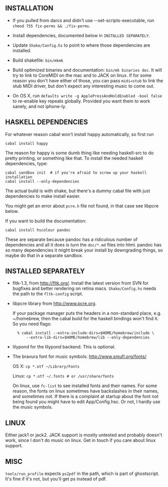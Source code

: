 ## INSTALLATION

- If you pulled from darcs and didn't use --set-scripts-executable, run
`chmod 755 fix-perms && ./fix-perms`.

- Install dependencies, documented below in `INSTALLED SEPARATELY`.

- Update `Shake/Config.hs` to point to where those dependencies are installed.

- Build shakefile: `bin/mkmk`

- Build optimized binaries and documentation: `bin/mk binaries doc`.  It will
try to link to CoreMIDI on the mac and to JACK on linux.  If for some reason
you don't have either of those, you can pass `midi=stub` to link the stub MIDI
driver, but don't expect any interesting music to come out.

- On OS X, run `defaults write -g ApplePressAndHoldEnabled -bool false` to
re-enable key repeats globally.  Provided you want them to work sanely, and
not iphone-ly.

## HASKELL DEPENDENCIES

For whatever reason cabal won't install happy automatically, so first run

    cabal install happy

The reason for happy is some dumb thing like needing haskell-src to do pretty
printing, or something like that.  To install the needed haskell dependencies,
type:

    cabal sandbox init  # if you're afraid to screw up your haskell installation
    cabal install --only-dependencies

The actual build is with shake, but there's a dummy cabal file with just
dependencies to make install easier.

You might get an error about `pcre.h` file not found, in that case see libpcre
below.

If you want to build the documentation:

    cabal install hscolour pandoc

These are separate because pandoc has a ridiculous number of dependencies and
all it does is turn the `doc/*.md` files into html.  pandoc has so many
dependencies it might break your install by downgrading things, so maybe do
that in a separate sandbox.

## INSTALLED SEPARATELY

- fltk-1.3, from <http://fltk.org/>.  Install the latest version from SVN
for bugfixes and better rendering on retina macs.  `Shake/Config.hs` needs
the path to the `fltk-config` script.

- libpcre library from <http://www.pcre.org>.

    If your package manager puts the headers in a non-standard place, e.g.
~/homebrew, then the cabal build for the haskell bindings won't find it.  So
you need flags:

        % cabal install --extra-include-dirs=$HOME/homebrew/include \
            --extra-lib-dirs=$HOME/homebrew/lib --only-dependencies

- lilypond for the lilypond backend.  This is optional.

- The bravura font for music symbols: <http://www.smufl.org/fonts/>

    OS X: `cp *.otf ~/Library/Fonts`

    Linux: `cp *.otf ~/.fonts # or /usr/share/fonts`

    On linux, use `fc-list` to see installed fonts and their names.  For some
reason, the fonts on linux sometimes have backslashes in their names, and
sometimes not.  If there is a complaint at startup about the font not being
found you might have to edit App/Config.hsc.  Or not, I hardly use the music
symbols.

## LINUX

Either jack1 or jack2.  JACK support is mostly untested and probably doesn't
work, since I don't do music on linux.  Get in touch if you care about linux
support.

## MISC

`tools/run_profile` expects `ps2pdf` in the path, which is part of ghostscript.
It's fine if it's not, but you'll get ps instead of pdf.
